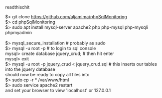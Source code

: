 readthischit<br />

$> git clone https://github.com/aljamima/phpSqlMonitoring <br />
$> cd phpSqlMonitoring<br />
$> sudo apt install mysql-server apache2 php php-mysql php-mysqli phpmyadmin<br />
<br />
$> mysql_secure_installation # probably as sudo<br />
$> mysql -u root -p   # to login to sql console<br />
mysql> create database jquery_crud; # then hit enter<br />
mysql> exit<br />
$> mysql -u root -p jquery_crud < jquery_crud.sql   # this inserts our tables into the jquery database<br />
should now be ready to copy all files into <br />
$> sudo cp -r * /var/www/html<br />
$> sudo service apache2 restart<br />
and set your browser to view 'localhost' or 127.0.0.1<br />

